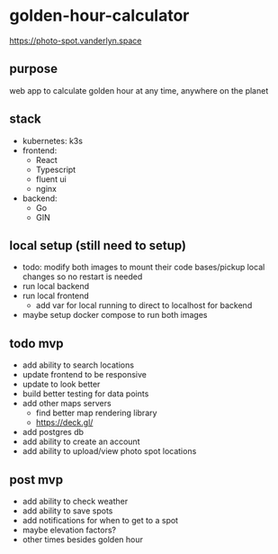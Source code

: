 # golden-hour-calculator
https://photo-spot.vanderlyn.space
## purpose
web app to calculate golden hour at any time, anywhere on the planet
## stack
* kubernetes: k3s
* frontend: 
  * React
  * Typescript
  * fluent ui
  * nginx
* backend:
  * Go
  * GIN
## local setup (still need to setup)
* todo: modify both images to mount their code bases/pickup local changes so no restart is needed
* run local backend
* run local frontend 
  * add var for local running to direct to localhost for backend
* maybe setup docker compose to run both images

## todo mvp
* add ability to search locations 
* update frontend to be responsive
* update to look better
* build better testing for data points
* add other maps servers
  * find better map rendering library
  * https://deck.gl/ 
* add postgres db
* add ability to create an account
* add ability to upload/view photo spot locations

## post mvp
* add ability to check weather
* add ability to save spots
* add notifications for when to get to a spot
* maybe elevation factors?
* other times besides golden hour
